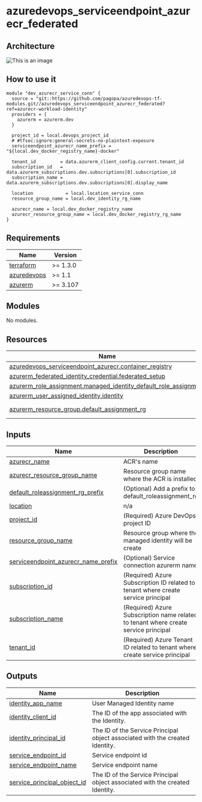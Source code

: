# azuredevops_serviceendpoint_azurecr_federated

## Architecture

![This is an image](./docs/module-arch.drawio.png)

## How to use it

```hcl
module "dev_azurecr_service_conn" {
  source = "git::https://github.com/pagopa/azuredevops-tf-modules.git//azuredevops_serviceendpoint_azurecr_federated?ref=azurecr-workload-identity"
  providers = {
    azurerm = azurerm.dev
  }

  project_id = local.devops_project_id
  # #tfsec:ignore:general-secrets-no-plaintext-exposure
  serviceendpoint_azurecr_name_prefix = "${local.dev_docker_registry_name}-docker"

  tenant_id         = data.azurerm_client_config.current.tenant_id
  subscription_id   = data.azurerm_subscriptions.dev.subscriptions[0].subscription_id
  subscription_name = data.azurerm_subscriptions.dev.subscriptions[0].display_name

  location            = local.location_service_conn
  resource_group_name = local.dev_identity_rg_name

  azurecr_name = local.dev_docker_registry_name
  azurecr_resource_group_name = local.dev_docker_registry_rg_name
}
```

<!-- markdownlint-disable -->
<!-- BEGIN_TF_DOCS -->
## Requirements

| Name | Version |
|------|---------|
| <a name="requirement_terraform"></a> [terraform](#requirement\_terraform) | >= 1.3.0 |
| <a name="requirement_azuredevops"></a> [azuredevops](#requirement\_azuredevops) | >= 1.1 |
| <a name="requirement_azurerm"></a> [azurerm](#requirement\_azurerm) | >= 3.107 |

## Modules

No modules.

## Resources

| Name | Type |
|------|------|
| [azuredevops_serviceendpoint_azurecr.container_registry](https://registry.terraform.io/providers/microsoft/azuredevops/latest/docs/resources/serviceendpoint_azurecr) | resource |
| [azurerm_federated_identity_credential.federated_setup](https://registry.terraform.io/providers/hashicorp/azurerm/latest/docs/resources/federated_identity_credential) | resource |
| [azurerm_role_assignment.managed_identity_default_role_assignment](https://registry.terraform.io/providers/hashicorp/azurerm/latest/docs/resources/role_assignment) | resource |
| [azurerm_user_assigned_identity.identity](https://registry.terraform.io/providers/hashicorp/azurerm/latest/docs/resources/user_assigned_identity) | resource |
| [azurerm_resource_group.default_assignment_rg](https://registry.terraform.io/providers/hashicorp/azurerm/latest/docs/data-sources/resource_group) | data source |

## Inputs

| Name | Description | Type | Default | Required |
|------|-------------|------|---------|:--------:|
| <a name="input_azurecr_name"></a> [azurecr\_name](#input\_azurecr\_name) | ACR's name | `string` | n/a | yes |
| <a name="input_azurecr_resource_group_name"></a> [azurecr\_resource\_group\_name](#input\_azurecr\_resource\_group\_name) | Resource group name where the ACR is installed | `string` | n/a | yes |
| <a name="input_default_roleassignment_rg_prefix"></a> [default\_roleassignment\_rg\_prefix](#input\_default\_roleassignment\_rg\_prefix) | (Optional) Add a prefix to default\_roleassignment\_rg | `string` | `""` | no |
| <a name="input_location"></a> [location](#input\_location) | n/a | `string` | n/a | yes |
| <a name="input_project_id"></a> [project\_id](#input\_project\_id) | (Required) Azure DevOps project ID | `string` | n/a | yes |
| <a name="input_resource_group_name"></a> [resource\_group\_name](#input\_resource\_group\_name) | Resource group where the managed identity will be create | `string` | n/a | yes |
| <a name="input_serviceendpoint_azurecr_name_prefix"></a> [serviceendpoint\_azurecr\_name\_prefix](#input\_serviceendpoint\_azurecr\_name\_prefix) | (Optional) Service connection azurerm name | `string` | `""` | no |
| <a name="input_subscription_id"></a> [subscription\_id](#input\_subscription\_id) | (Required) Azure Subscription ID related to tenant where create service principal | `string` | n/a | yes |
| <a name="input_subscription_name"></a> [subscription\_name](#input\_subscription\_name) | (Required) Azure Subscription name related to tenant where create service principal | `string` | n/a | yes |
| <a name="input_tenant_id"></a> [tenant\_id](#input\_tenant\_id) | (Required) Azure Tenant ID related to tenant where create service principal | `string` | n/a | yes |

## Outputs

| Name | Description |
|------|-------------|
| <a name="output_identity_app_name"></a> [identity\_app\_name](#output\_identity\_app\_name) | User Managed Identity name |
| <a name="output_identity_client_id"></a> [identity\_client\_id](#output\_identity\_client\_id) | The ID of the app associated with the Identity. |
| <a name="output_identity_principal_id"></a> [identity\_principal\_id](#output\_identity\_principal\_id) | The ID of the Service Principal object associated with the created Identity. |
| <a name="output_service_endpoint_id"></a> [service\_endpoint\_id](#output\_service\_endpoint\_id) | Service endpoint id |
| <a name="output_service_endpoint_name"></a> [service\_endpoint\_name](#output\_service\_endpoint\_name) | Service endpoint name |
| <a name="output_service_principal_object_id"></a> [service\_principal\_object\_id](#output\_service\_principal\_object\_id) | The ID of the Service Principal object associated with the created Identity. |
<!-- END_TF_DOCS -->
